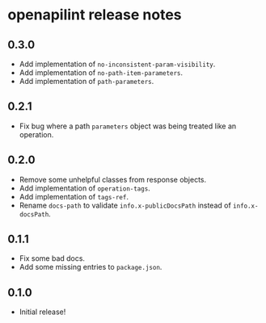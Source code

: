 openapilint release notes
============================

0.3.0
-----
* Add implementation of `no-inconsistent-param-visibility`.
* Add implementation of `no-path-item-parameters`.
* Add implementation of `path-parameters`.

0.2.1
-----
* Fix bug where a path `parameters` object was being treated like an operation.

0.2.0
-----
* Remove some unhelpful classes from response objects.
* Add implementation of `operation-tags`.
* Add implementation of `tags-ref`.
* Rename `docs-path` to validate `info.x-publicDocsPath` instead of `info.x-docsPath`.

0.1.1
-----
* Fix some bad docs.
* Add some missing entries to `package.json`.

0.1.0
-----
* Initial release!
